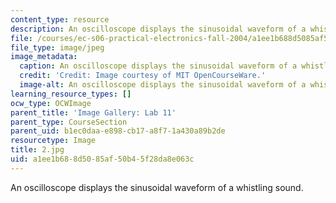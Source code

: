 ```yaml
---
content_type: resource
description: An oscilloscope displays the sinusoidal waveform of a whistling sound.
file: /courses/ec-s06-practical-electronics-fall-2004/a1ee1b688d5085af50b45f28da8e063c_2.jpg
file_type: image/jpeg
image_metadata:
  caption: An oscilloscope displays the sinusoidal waveform of a whistling sound.
  credit: 'Credit: Image courtesy of MIT OpenCourseWare.'
  image-alt: An oscilloscope displays the sinusoidal waveform of a whistling sound.
learning_resource_types: []
ocw_type: OCWImage
parent_title: 'Image Gallery: Lab 11'
parent_type: CourseSection
parent_uid: b1ec0daa-e898-cb17-a8f7-1a430a89b2de
resourcetype: Image
title: 2.jpg
uid: a1ee1b68-8d50-85af-50b4-5f28da8e063c
---
```

An oscilloscope displays the sinusoidal waveform of a whistling sound.

